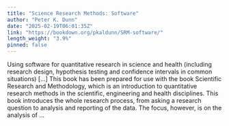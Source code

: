```yaml
---
title: "Science Research Methods: Software"
author: "Peter K. Dunn"
date: "2025-02-19T06:01:35Z"
link: "https://bookdown.org/pkaldunn/SRM-software/"
length_weight: "3.9%"
pinned: false
---
```


Using software for quantitative research in science and health (including research design, hypothesis testing and confidence intervals in common situations) [...] This book has been prepared for use with the book
Scientific Research and Methodology,
which is an introduction to quantitative research methods in the scientific, engineering and health disciplines. This book introduces the whole research process, from asking a research question to analysis and reporting of the data.
The focus, however, is on the analysis of ...
